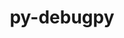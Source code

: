 ---
title: "py-debugpy"
layout: cache
categories: [package, develop]
meta: {"compilers": ["none"], "num_specs": 50, "num_specs_by_stack": {"data-vis-sdk": 17, "e4s": 16, "e4s-neoverse-v2": 17, "root": 50}, "oss": ["ubuntu20.04", "ubuntu22.04"], "platforms": ["linux"], "stacks": ["data-vis-sdk", "e4s", "e4s-neoverse-v2", "root"], "targets": ["neoverse_v2", "x86_64_v3"], "versions": ["1.6.7"]}
spec_details: [{"compiler": "none", "hash": "26emeofbzmg6lh2v5ct54qxrartci6na", "os": "ubuntu22.04", "platform": "linux", "size": "-", "stacks": ["e4s-neoverse-v2", "root"], "target": "neoverse_v2", "variants": ["build_system=python_pip"], "versions": ["1.6.7"]}, {"compiler": "none", "hash": "2ajpo4al36oygnhbkjgj7aabezqlehmv", "os": "ubuntu20.04", "platform": "linux", "size": "-", "stacks": ["data-vis-sdk", "root"], "target": "x86_64_v3", "variants": ["build_system=python_pip"], "versions": ["1.6.7"]}, {"compiler": "none", "hash": "2z75tkfo6fgtrvlwpwcldngj4wlflv5i", "os": "ubuntu22.04", "platform": "linux", "size": "-", "stacks": ["e4s-neoverse-v2", "root"], "target": "neoverse_v2", "variants": ["build_system=python_pip"], "versions": ["1.6.7"]}, {"compiler": "none", "hash": "4mmmkk5xmd6jutidmcxfbtt732o6ji4y", "os": "ubuntu20.04", "platform": "linux", "size": "-", "stacks": ["data-vis-sdk", "root"], "target": "x86_64_v3", "variants": ["build_system=python_pip"], "versions": ["1.6.7"]}, {"compiler": "none", "hash": "4ss5t7ni6ufgfa43wuw3rboof5gfyh73", "os": "ubuntu20.04", "platform": "linux", "size": "-", "stacks": ["data-vis-sdk", "root"], "target": "x86_64_v3", "variants": ["build_system=python_pip"], "versions": ["1.6.7"]}, {"compiler": "none", "hash": "5t3p4bejnxfnfexipoztne6ppryh26jt", "os": "ubuntu20.04", "platform": "linux", "size": "-", "stacks": ["data-vis-sdk", "root"], "target": "x86_64_v3", "variants": ["build_system=python_pip"], "versions": ["1.6.7"]}, {"compiler": "none", "hash": "6sq655bczb65zmcnw6sundqsm4a7bbo2", "os": "ubuntu22.04", "platform": "linux", "size": "-", "stacks": ["e4s", "root"], "target": "x86_64_v3", "variants": ["build_system=python_pip"], "versions": ["1.6.7"]}, {"compiler": "none", "hash": "7dfkcis5v3tsyva2qus3zjjc4y4vocmd", "os": "ubuntu22.04", "platform": "linux", "size": "-", "stacks": ["e4s-neoverse-v2", "root"], "target": "neoverse_v2", "variants": ["build_system=python_pip"], "versions": ["1.6.7"]}, {"compiler": "none", "hash": "7uqcg7bgahdtil5z6hifgsgecjmuohol", "os": "ubuntu22.04", "platform": "linux", "size": "-", "stacks": ["e4s-neoverse-v2", "root"], "target": "neoverse_v2", "variants": ["build_system=python_pip"], "versions": ["1.6.7"]}, {"compiler": "none", "hash": "akebzz3gzrxwiopfudriygreumqauw4m", "os": "ubuntu22.04", "platform": "linux", "size": "-", "stacks": ["e4s", "root"], "target": "x86_64_v3", "variants": ["build_system=python_pip"], "versions": ["1.6.7"]}, {"compiler": "none", "hash": "ceqxjgnwxxlct6czkatysbeusvex3jhh", "os": "ubuntu22.04", "platform": "linux", "size": "-", "stacks": ["e4s", "root"], "target": "x86_64_v3", "variants": ["build_system=python_pip"], "versions": ["1.6.7"]}, {"compiler": "none", "hash": "d42667keodlpeuzejctdhdxbmcq4xqbo", "os": "ubuntu20.04", "platform": "linux", "size": "-", "stacks": ["data-vis-sdk", "root"], "target": "x86_64_v3", "variants": ["build_system=python_pip"], "versions": ["1.6.7"]}, {"compiler": "none", "hash": "edjdtr4muy66iihfecqvylz4ptqus3us", "os": "ubuntu22.04", "platform": "linux", "size": "-", "stacks": ["e4s", "root"], "target": "x86_64_v3", "variants": ["build_system=python_pip"], "versions": ["1.6.7"]}, {"compiler": "none", "hash": "eintegtu6tkzd537erbhz6gw54nda6ex", "os": "ubuntu22.04", "platform": "linux", "size": "-", "stacks": ["e4s", "root"], "target": "x86_64_v3", "variants": ["build_system=python_pip"], "versions": ["1.6.7"]}, {"compiler": "none", "hash": "ewcxq3nx4mzfvrgfbhasnzzecmralkcv", "os": "ubuntu22.04", "platform": "linux", "size": "-", "stacks": ["e4s-neoverse-v2", "root"], "target": "neoverse_v2", "variants": ["build_system=python_pip"], "versions": ["1.6.7"]}, {"compiler": "none", "hash": "f3rxtso3d3qwzo4ylpca6z72sto7mjhl", "os": "ubuntu20.04", "platform": "linux", "size": "-", "stacks": ["data-vis-sdk", "root"], "target": "x86_64_v3", "variants": ["build_system=python_pip"], "versions": ["1.6.7"]}, {"compiler": "none", "hash": "fnwszbroamwfd5g5c526gkueqazudeu7", "os": "ubuntu20.04", "platform": "linux", "size": "-", "stacks": ["data-vis-sdk", "root"], "target": "x86_64_v3", "variants": ["build_system=python_pip"], "versions": ["1.6.7"]}, {"compiler": "none", "hash": "fzkpib55wal6ie6ai2qz3d74nwqbp3xk", "os": "ubuntu22.04", "platform": "linux", "size": "-", "stacks": ["e4s-neoverse-v2", "root"], "target": "neoverse_v2", "variants": ["build_system=python_pip"], "versions": ["1.6.7"]}, {"compiler": "none", "hash": "gwqv4h3gormkl5sk6xpvabnvba32ehuq", "os": "ubuntu20.04", "platform": "linux", "size": "-", "stacks": ["data-vis-sdk", "root"], "target": "x86_64_v3", "variants": ["build_system=python_pip"], "versions": ["1.6.7"]}, {"compiler": "none", "hash": "jgldcelpdq4osx4ntzonxgnztpc3ituw", "os": "ubuntu20.04", "platform": "linux", "size": "-", "stacks": ["data-vis-sdk", "root"], "target": "x86_64_v3", "variants": ["build_system=python_pip"], "versions": ["1.6.7"]}, {"compiler": "none", "hash": "jmjiqy7uubmofarr2da6nngrmytrdxd7", "os": "ubuntu22.04", "platform": "linux", "size": "-", "stacks": ["e4s", "root"], "target": "x86_64_v3", "variants": ["build_system=python_pip"], "versions": ["1.6.7"]}, {"compiler": "none", "hash": "kgobwsx646bcni5amnqkww26x5admq4m", "os": "ubuntu22.04", "platform": "linux", "size": "-", "stacks": ["e4s-neoverse-v2", "root"], "target": "neoverse_v2", "variants": ["build_system=python_pip"], "versions": ["1.6.7"]}, {"compiler": "none", "hash": "kygmg63o6o3xx4vgkc6w5tlplbi4vpdc", "os": "ubuntu20.04", "platform": "linux", "size": "-", "stacks": ["data-vis-sdk", "root"], "target": "x86_64_v3", "variants": ["build_system=python_pip"], "versions": ["1.6.7"]}, {"compiler": "none", "hash": "m2umatfmpmv2b7hpa3uplcic3pijnhow", "os": "ubuntu22.04", "platform": "linux", "size": "-", "stacks": ["e4s", "root"], "target": "x86_64_v3", "variants": ["build_system=python_pip"], "versions": ["1.6.7"]}, {"compiler": "none", "hash": "mvppqzsa4hkkerwd2tervysbaccg4dbh", "os": "ubuntu22.04", "platform": "linux", "size": "-", "stacks": ["e4s-neoverse-v2", "root"], "target": "neoverse_v2", "variants": ["build_system=python_pip"], "versions": ["1.6.7"]}, {"compiler": "none", "hash": "mz4mwm3qqumj6cnu23cl62vumd5b5jzi", "os": "ubuntu22.04", "platform": "linux", "size": "-", "stacks": ["e4s", "root"], "target": "x86_64_v3", "variants": ["build_system=python_pip"], "versions": ["1.6.7"]}, {"compiler": "none", "hash": "naawd7pz72cgnzxbhqpjkffazgxgu6yk", "os": "ubuntu22.04", "platform": "linux", "size": "-", "stacks": ["e4s", "root"], "target": "x86_64_v3", "variants": ["build_system=python_pip"], "versions": ["1.6.7"]}, {"compiler": "none", "hash": "nasg4m44axs4t2a3ajhrtlyoztmgx3nc", "os": "ubuntu20.04", "platform": "linux", "size": "-", "stacks": ["data-vis-sdk", "root"], "target": "x86_64_v3", "variants": ["build_system=python_pip"], "versions": ["1.6.7"]}, {"compiler": "none", "hash": "ncqnsn2as6uwpxmdadeyqnhgbvctbuih", "os": "ubuntu20.04", "platform": "linux", "size": "-", "stacks": ["data-vis-sdk", "root"], "target": "x86_64_v3", "variants": ["build_system=python_pip"], "versions": ["1.6.7"]}, {"compiler": "none", "hash": "nowbc476f2zs6rhtl2dke52vfoonpr6t", "os": "ubuntu22.04", "platform": "linux", "size": "-", "stacks": ["e4s-neoverse-v2", "root"], "target": "neoverse_v2", "variants": ["build_system=python_pip"], "versions": ["1.6.7"]}, {"compiler": "none", "hash": "o2zqn65eosj2qnyasi52l47r3k5lpbrm", "os": "ubuntu20.04", "platform": "linux", "size": "-", "stacks": ["data-vis-sdk", "root"], "target": "x86_64_v3", "variants": ["build_system=python_pip"], "versions": ["1.6.7"]}, {"compiler": "none", "hash": "oeio76yvqbe6vw6zmugjut7erofrw4nj", "os": "ubuntu22.04", "platform": "linux", "size": "-", "stacks": ["e4s-neoverse-v2", "root"], "target": "neoverse_v2", "variants": ["build_system=python_pip"], "versions": ["1.6.7"]}, {"compiler": "none", "hash": "pbsp6b7m3neimsljudlxve66kdldpvy5", "os": "ubuntu22.04", "platform": "linux", "size": "-", "stacks": ["e4s", "root"], "target": "x86_64_v3", "variants": ["build_system=python_pip"], "versions": ["1.6.7"]}, {"compiler": "none", "hash": "pwjjnweehztiizonnjcgyyewqr5odsnf", "os": "ubuntu22.04", "platform": "linux", "size": "-", "stacks": ["e4s-neoverse-v2", "root"], "target": "neoverse_v2", "variants": ["build_system=python_pip"], "versions": ["1.6.7"]}, {"compiler": "none", "hash": "qylvukai3plz2qi45bg7wy4ziioorxkm", "os": "ubuntu22.04", "platform": "linux", "size": "-", "stacks": ["e4s", "root"], "target": "x86_64_v3", "variants": ["build_system=python_pip"], "versions": ["1.6.7"]}, {"compiler": "none", "hash": "r4xzlpzn35un27ovthdtz4z4iy3cp2ga", "os": "ubuntu22.04", "platform": "linux", "size": "-", "stacks": ["e4s-neoverse-v2", "root"], "target": "neoverse_v2", "variants": ["build_system=python_pip"], "versions": ["1.6.7"]}, {"compiler": "none", "hash": "r6ctkrdbih4zjybbnlr52rxa3grxx3kv", "os": "ubuntu22.04", "platform": "linux", "size": "-", "stacks": ["e4s", "root"], "target": "x86_64_v3", "variants": ["build_system=python_pip"], "versions": ["1.6.7"]}, {"compiler": "none", "hash": "ryuc2un7yawz7kn4eqzgyonnwlex67n4", "os": "ubuntu22.04", "platform": "linux", "size": "-", "stacks": ["e4s", "root"], "target": "x86_64_v3", "variants": ["build_system=python_pip"], "versions": ["1.6.7"]}, {"compiler": "none", "hash": "s45ejqyabsms535icgaocld5qmuadknq", "os": "ubuntu20.04", "platform": "linux", "size": "-", "stacks": ["data-vis-sdk", "root"], "target": "x86_64_v3", "variants": ["build_system=python_pip"], "versions": ["1.6.7"]}, {"compiler": "none", "hash": "s6ulmu4ijan36shwxlzqacvighqrgw6u", "os": "ubuntu22.04", "platform": "linux", "size": "-", "stacks": ["e4s-neoverse-v2", "root"], "target": "neoverse_v2", "variants": ["build_system=python_pip"], "versions": ["1.6.7"]}, {"compiler": "none", "hash": "trahiqv27irk3wli6yjq7boz5ytpon63", "os": "ubuntu20.04", "platform": "linux", "size": "-", "stacks": ["data-vis-sdk", "root"], "target": "x86_64_v3", "variants": ["build_system=python_pip"], "versions": ["1.6.7"]}, {"compiler": "none", "hash": "tsj4ggtkroas7vj3g2wkfbvwdrxtlg5c", "os": "ubuntu22.04", "platform": "linux", "size": "-", "stacks": ["e4s", "root"], "target": "x86_64_v3", "variants": ["build_system=python_pip"], "versions": ["1.6.7"]}, {"compiler": "none", "hash": "tzxr3cw6gdphuzquhvsxzowlczcdx65q", "os": "ubuntu22.04", "platform": "linux", "size": "-", "stacks": ["e4s", "root"], "target": "x86_64_v3", "variants": ["build_system=python_pip"], "versions": ["1.6.7"]}, {"compiler": "none", "hash": "xnx5xjmrx4ti3hqzquic23y2hfhtrdmi", "os": "ubuntu22.04", "platform": "linux", "size": "-", "stacks": ["e4s-neoverse-v2", "root"], "target": "neoverse_v2", "variants": ["build_system=python_pip"], "versions": ["1.6.7"]}, {"compiler": "none", "hash": "xoy3bkjckbrhm2ofvbx2esoujt3nbfgl", "os": "ubuntu20.04", "platform": "linux", "size": "-", "stacks": ["data-vis-sdk", "root"], "target": "x86_64_v3", "variants": ["build_system=python_pip"], "versions": ["1.6.7"]}, {"compiler": "none", "hash": "yftugmf6eceje5y2wpnv526iqpezvxfi", "os": "ubuntu20.04", "platform": "linux", "size": "-", "stacks": ["data-vis-sdk", "root"], "target": "x86_64_v3", "variants": ["build_system=python_pip"], "versions": ["1.6.7"]}, {"compiler": "none", "hash": "yjt6w4xhkh3cmolm3sw6ojiils3b3qoh", "os": "ubuntu22.04", "platform": "linux", "size": "-", "stacks": ["e4s-neoverse-v2", "root"], "target": "neoverse_v2", "variants": ["build_system=python_pip"], "versions": ["1.6.7"]}, {"compiler": "none", "hash": "ylmhlsa3b7oasnpgjxxssbn24cux4wut", "os": "ubuntu22.04", "platform": "linux", "size": "-", "stacks": ["e4s", "root"], "target": "x86_64_v3", "variants": ["build_system=python_pip"], "versions": ["1.6.7"]}, {"compiler": "none", "hash": "yptjwfgk6qgq6t6njfedrze47dptzkog", "os": "ubuntu22.04", "platform": "linux", "size": "-", "stacks": ["e4s-neoverse-v2", "root"], "target": "neoverse_v2", "variants": ["build_system=python_pip"], "versions": ["1.6.7"]}, {"compiler": "none", "hash": "zuwaw6lwqp2atxe7y56txgg3jxflomcx", "os": "ubuntu22.04", "platform": "linux", "size": "-", "stacks": ["e4s-neoverse-v2", "root"], "target": "neoverse_v2", "variants": ["build_system=python_pip"], "versions": ["1.6.7"]}]
---